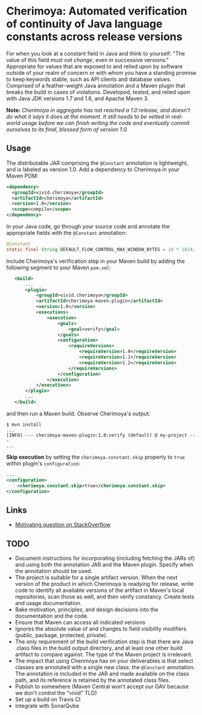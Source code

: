 # Cherimoya: Automated verification of continuity of Java language constants across release versions

For when you look at a constant field in Java and think to yourself: "The value of this field *must not change*, even in successive versions."
Appropriate for values that are exposed to and relied upon by software outside of your realm of concern or with whom you have a standing promise to keep keywords stable, such as API clients and database values.
Comprised of a feather-weight Java annotation and a Maven plugin that breaks the build in cases of violations.
Developed, tested, and relied upon with Java JDK versions 1.7 and 1.8, and Apache Maven 3.

**Note:** _Cherimoya in aggregate has not reached a 1.0 release, and doesn't do what it says it does at the moment. It still needs to be vetted in real-world usage before we can finish writing the code and eventually commit ourselves to its final, blessed form of version 1.0._

## Usage

The distributable JAR comprising the `@Constant` annotation is lightweight, and is labeled as version 1.0. Add a dependency to Cherimoya in your Maven POM:

```xml
<dependency>
  <groupId>vivid.cherimoya</groupId>
  <artifactId>cherimoya</artifactId>
  <version>1.0</version>
  <scope>compile</scope>
</dependency>
```

In your Java code, go through your source code and annotate the appropriate fields with the `@Constant` annotation:

```java
@Constant
static final String DEFAULT_FLOW_CONTROL_MAX_WINDOW_BYTES = 10 * 1024;
```

Include Cherimoya's verification step in your Maven build by adding the following segment to your Maven `pom.xml`:

```xml
   <build>
       ...
       <plugin>
           <groupId>vivid.cherimoya</groupId>
           <artifactId>cherimoya-maven-plugin</artifactId>
           <version>1.0</version>
           <executions>
               <execution>
                   <goals>
                       <goal>verify</goal>
                   </goals>
                   <configuration>
                       <requireVersions>
                           <requireVersion>1.0</requireVersion>
                           <requireVersion>1.1</requireVersion>
                           <requireVersion>1.2</requireVersion>
                       </requireVersions>
                   </configuration>
               </execution>
           </executions>
       </plugin>
       ...
   </build>
```

and then run a Maven build. Observe Cherimoya's output:

```
$ mvn install
...
[INFO] --- cherimoya-maven-plugin:1.0:verify (default) @ my-project ---
...
```


__Skip execution__ by setting the `cherimoya.constant.skip` property to `true` within plugin's `configuration`:
```xml
...
<configuration>
    <cherimoya.constant.skip>true</cherimoya.constant.skip>
</configuration>
```


## Links

- [Motivating question on StackOverflow](https://stackoverflow.com/questions/41393794/good-practices-for-breaking-maven-build-when-specific-class-members-change-val)

## TODO

- Document instructions for incorporating (including fetching the JARs of) and using both the annotation JAR and the Maven plugin. Specify when the annotation should be used.
- The project is suitable for a single artifact version. When the next version of the product in which Cherimoya is readying for release, write code to identify all available versions of the artifact in Maven's local repositories, scan those as well, and then verify constancy. Create tests and usage documentation.
- Bake motivation, principles, and design decisions into the documentation and the code.
- Ensure that Maven can access all indicated versions
- Ignores the absolute value of and changes to field visibility modifiers (public, package, protected, private).
- The only requirement of the build verification step is that there are Java .class files in the build output directory, and at least one other build artifact to compare against. The type of the Maven project is irrelevant.
- The impact that using Cherimoya has on your deliverables is that select classes are annotated with a single new class: the `@Constant` annotation. The annotation is included in the JAR and made available on the class path, and its reference is retained by the annotated class files.
- Publish to somewhere (Maven Central won't accept our GAV because we don't control the "vivid" TLD)
- Set up a build on Travis CI
- Integrate with SonarQube
